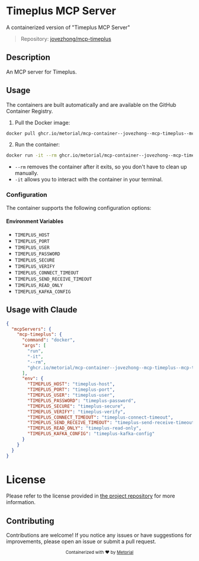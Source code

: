 
# Timeplus MCP Server

A containerized version of "Timeplus MCP Server"

> Repository: [jovezhong/mcp-timeplus](https://github.com/jovezhong/mcp-timeplus)

## Description

An MCP server for Timeplus.


## Usage

The containers are built automatically and are available on the GitHub Container Registry.

1. Pull the Docker image:

```bash
docker pull ghcr.io/metorial/mcp-container--jovezhong--mcp-timeplus--mcp-timeplus
```

2. Run the container:

```bash
docker run -it --rm ghcr.io/metorial/mcp-container--jovezhong--mcp-timeplus--mcp-timeplus 
```

- `--rm` removes the container after it exits, so you don't have to clean up manually.
- `-it` allows you to interact with the container in your terminal.


### Configuration

The container supports the following configuration options:




#### Environment Variables

- `TIMEPLUS_HOST`
- `TIMEPLUS_PORT`
- `TIMEPLUS_USER`
- `TIMEPLUS_PASSWORD`
- `TIMEPLUS_SECURE`
- `TIMEPLUS_VERIFY`
- `TIMEPLUS_CONNECT_TIMEOUT`
- `TIMEPLUS_SEND_RECEIVE_TIMEOUT`
- `TIMEPLUS_READ_ONLY`
- `TIMEPLUS_KAFKA_CONFIG`




## Usage with Claude

```json
{
  "mcpServers": {
    "mcp-timeplus": {
      "command": "docker",
      "args": [
        "run",
        "-it",
        "--rm",
        "ghcr.io/metorial/mcp-container--jovezhong--mcp-timeplus--mcp-timeplus"
      ],
      "env": {
        "TIMEPLUS_HOST": "timeplus-host",
        "TIMEPLUS_PORT": "timeplus-port",
        "TIMEPLUS_USER": "timeplus-user",
        "TIMEPLUS_PASSWORD": "timeplus-password",
        "TIMEPLUS_SECURE": "timeplus-secure",
        "TIMEPLUS_VERIFY": "timeplus-verify",
        "TIMEPLUS_CONNECT_TIMEOUT": "timeplus-connect-timeout",
        "TIMEPLUS_SEND_RECEIVE_TIMEOUT": "timeplus-send-receive-timeout",
        "TIMEPLUS_READ_ONLY": "timeplus-read-only",
        "TIMEPLUS_KAFKA_CONFIG": "timeplus-kafka-config"
      }
    }
  }
}
```

# License

Please refer to the license provided in [the project repository](https://github.com/jovezhong/mcp-timeplus) for more information.

## Contributing

Contributions are welcome! If you notice any issues or have suggestions for improvements, please open an issue or submit a pull request.

<div align="center">
  <sub>Containerized with ❤️ by <a href="https://metorial.com">Metorial</a></sub>
</div>
  